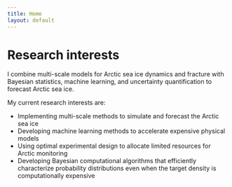 ```yaml
---
title: Home
layout: default
---
```


# Research interests

I combine multi-scale models for Arctic sea ice dynamics and fracture with Bayesian statistics, machine learning, and uncertainty quantification to forecast Arctic sea ice.

My current research interests are:
- Implementing multi-scale methods to simulate and forecast the Arctic sea ice
- Developing machine learning methods to accelerate expensive physical models 
- Using optimal experimental design to allocate limited resources for Arctic monitoring
- Developing Bayesian computational algorithms that efficiently characterize probability distributions even when the target density is computationally expensive
